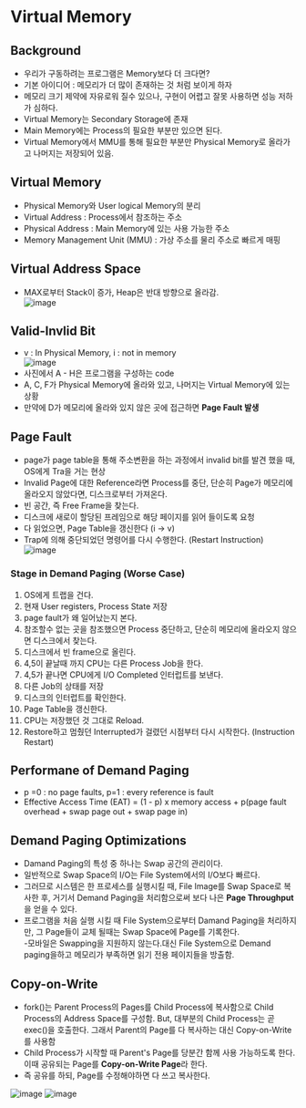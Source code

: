 # Virtual Memory

## Background  
- 우리가 구동하려는 프로그램은 Memory보다 더 크다면?  
- 기본 아이디어 : 메모리가 더 많이 존재하는 것 처럼 보이게 하자  
- 메모리 크기 제약에 자유로워 질수 있으나, 구현이 어렵고 잘못 사용하면 성능 저하가 심하다.  
- Virtual Memory는 Secondary Storage에 존재  
- Main Memory에는 Process의 필요한 부분만 있으면 된다.  
- Virtual Memory에서 MMU를 통해 필요한 부분만 Physical Memory로 올라가고 나머지는 저장되어 있음.  


## Virtual Memory  
- Physical Memory와 User logical Memory의 분리  
- Virtual Address : Process에서 참조하는 주소  
- Physical Address : Main Memory에 있는 사용 가능한 주소  
- Memory Management Unit (MMU) : 가상 주소를 물리 주소로 빠르게 매핑

## Virtual Address Space  
- MAX로부터 Stack이 증가, Heap은 반대 방향으로 올라감.  
![image](https://user-images.githubusercontent.com/32921115/101123105-66290e80-3637-11eb-8237-b155f33ec0d3.png)

 ## Valid-Invlid Bit  
 - v : In Physical Memory, i : not in memory   
 ![image](https://user-images.githubusercontent.com/32921115/101126271-78f31180-363e-11eb-8f93-4e0cb244b4ea.png)
- 사진에서 A - H은 프로그램을 구성하는 code  
- A, C, F가 Physical Memory에 올라와 있고, 나머지는 Virtual Memory에 있는 상황  
- 만약에 D가 메모리에 올라와 있지 않은 곳에 접근하면 **Page Fault 발생**  

## Page Fault  
-  page가 page table을 통해 주소변환을 하는 과정에서 invalid bit를 발견 했을 때, OS에게 Tra을 거는 현상  
- Invalid Page에 대한 Reference라면 Process를 중단, 단순히 Page가 메모리에 올라오지 않았다면, 디스크로부터 가져온다.  
- 빈 공간, 즉 Free Frame을 찾는다.  
- 디스크에 새로이 할당된 프레임으로 해당 페이지를 읽어 들이도록 요청  
- 다 읽었으면, Page Table을 갱신한다 (i -> v)  
- Trap에 의해 중단되었던 명령어를 다시 수행한다. (Restart Instruction)  
![image](https://user-images.githubusercontent.com/32921115/101126727-6c22ed80-363f-11eb-808a-1224490fd3a5.png)

### Stage in Demand Paging (Worse Case)  
1. OS에게 트랩을 건다.  
2. 현재 User registers, Process State 저장  
3. page fault가 왜 일어났는지 본다.  
4. 참조할수 없는 곳을 참조했으면 Process 중단하고, 단순히 메모리에 올라오지 않으면 디스크에서 찾는다.  
5. 디스크에서 빈 frame으로 올린다.  
6. 4,5이 끝날때 까지 CPU는 다른 Process Job을 한다.  
7. 4,5가 끝나면 CPU에게 I/O Completed 인터럽트를 보낸다.  
8. 다른 Job의 상태를 저장  
9. 디스크의 인터럽트를 확인한다.  
10. Page Table을 갱신한다.  
11. CPU는 저장했던 것 그대로 Reload.  
12. Restore하고 멈췄던 Interrupted가 걸렸던 시점부터 다시 시작한다. (Instruction Restart)  

## Performane of Demand Paging  
- p =0 : no page faults, p=1 : every reference is fault  
- Effective Access Time (EAT) = (1 - p) x memory access + p(page fault overhead + swap page out + swap page in)  

## Demand Paging Optimizations  
- Damand Paging의 특성 중 하나는 Swap 공간의 관리이다.  
- 일반적으로 Swap Space의 I/O는 File System에서의 I/O보다 빠르다.  
- 그러므로 시스템은 한 프로세스를 실행시킬 때, File Image를 Swap Space로 복사한 후, 거기서 Demand Paging을 처리함으로써 보다 나은 **Page Throughput**을 얻을 수 있다.  
- 프로그램을 처음 실행 시킬 때 File System으로부터 Damand Paging을 처리하지만, 그 Page들이 교체 될때는 Swap Space에 Page를 기록한다.  
-모바일은 Swapping을 지원하지 않는다.대신 File System으로 Demand paging을하고 메모리가 부족하면 읽기 전용 페이지들을 방출함.

## Copy-on-Write  
- fork()는 Parent Process의 Pages를 Child Process에 복사함으로 Child Process의 Address Space를 구성함. But, 대부분의 Child Process는 곧 exec()을 호출한다. 그래서 Parent의 Page를 다 복사하는 대신 Copy-on-Write를 사용함  
- Child Process가 시작할 때 Parent's Page를 당분간 함께 사용 가능하도록 한다. 이때 공유되는 Page를 **Copy-on-Write Page**라 한다.
- 즉 공유를 하되, Page를 수정해야하면 다 쓰고 복사한다.  

![image](https://user-images.githubusercontent.com/32921115/101129881-c6bf4800-3645-11eb-89f0-9e1bdbf64970.png)
![image](https://user-images.githubusercontent.com/32921115/101129943-e8b8ca80-3645-11eb-9248-3228f696eaba.png)

